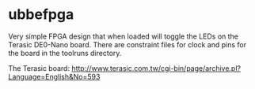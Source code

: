 # ubbefpga
Very simple FPGA design that when loaded will toggle the LEDs on the
Terasic DE0-Nano board. There are constraint files for clock and pins
for the board in the toolruns directory.

The Terasic board:
http://www.terasic.com.tw/cgi-bin/page/archive.pl?Language=English&No=593
